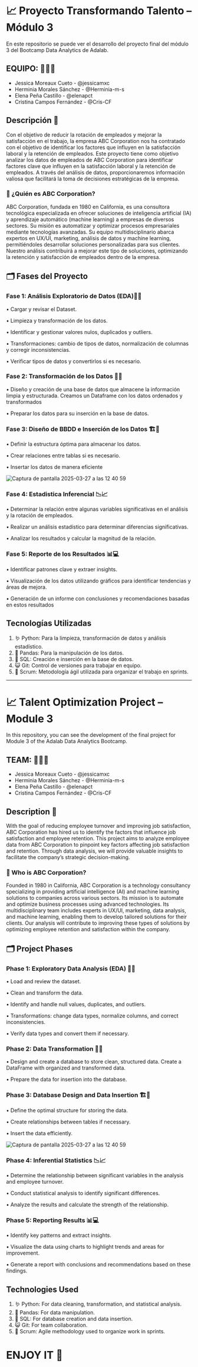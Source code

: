 # 📈 Proyecto Transformando Talento – Módulo 3

En este repositorio se puede ver el desarrollo del proyecto final del módulo 3 del Bootcamp Data Analytics de Adalab.

## EQUIPO: 👩‍👩‍👧
- Jessica Moreaux Cueto - @jessicamxc
- Herminia Morales Sánchez - @Herminia-m-s
- Elena Peña Castillo - @elenapct
- Cristina Campos Fernández - @Cris-CF

## Descripción 📝
Con el objetivo de reducir la rotación de empleados y mejorar la satisfacción en el trabajo, la empresa ABC Corporation nos ha contratado con el objetivo de identificar los factores que influyen en la satisfacción laboral y la retención de empleados.
Este proyecto tiene como objetivo analizar los datos de empleados de ABC Corporation para identificar factores clave que influyen en la satisfacción laboral y la retención de empleados. A través del análisis de datos, proporcionaremos información valiosa que facilitará la toma de decisiones estratégicas de la empresa.

### 🏢 ¿Quién es ABC Corporation?
ABC Corporation, fundada en 1980 en California, es una consultora tecnológica especializada en ofrecer soluciones de inteligencia artificial (IA) y aprendizaje automático (machine learning) a empresas de diversos sectores. Su misión es automatizar y optimizar procesos empresariales mediante tecnologías avanzadas. Su equipo multidisciplinario abarca expertos en UX/UI, marketing, análisis de datos y machine learning, permitiéndoles desarrollar soluciones personalizadas para sus clientes. Nuestro análisis contribuirá a mejorar este tipo de soluciones, optimizando la retención y satisfacción de empleados dentro de la empresa.

## 🗂️ Fases del Proyecto
### Fase 1: Análisis Exploratorio de Datos (EDA)🔬🤓

•	Cargar y revisar el Dataset.

•	Limpieza y transformación de los datos.

•	Identificar y gestionar valores nulos, duplicados y outliers.

•	Transformaciones: cambio de tipos de datos, normalización de columnas y corregir inconsistencias.

•	Verificar tipos de datos y convertirlos si es necesario.

### Fase 2: Transformación de los Datos 🔧🔨
•	Diseño y creación de una base de datos que almacene la información limpia y estructurada. Creamos un Dataframe con los datos ordenados y transformados

•	Preparar los datos para su inserción en la base de datos.

### Fase 3: Diseño de BBDD e Inserción de los Datos 🏗️🚧
•	Definir la estructura óptima para almacenar los datos.

•	Crear relaciones entre tablas si es necesario.

•	Insertar los datos de manera eficiente

![Captura de pantalla 2025-03-27 a las 12 40 59](https://github.com/user-attachments/assets/cd8688f2-94c3-4873-ab1d-b279c49a0953)


### Fase 4: Estadistica Inferencial 📉📈
•	Determinar la relación entre algunas variables significativas en el análisis y la rotación de empleados. 

•	Realizar un análisis estadístico para determinar diferencias significativas.

•	Analizar los resultados y calcular la magnitud de la relación.

### Fase 5: Reporte de los Resultados 📊💻
•	Identificar patrones clave y extraer insights.

•	Visualización de los datos utilizando gráficos para identificar tendencias y áreas de mejora.

•	Generación de un informe con conclusiones y recomendaciones basadas en estos resultados


## Tecnologías Utilizadas
1.	🪱 Python: Para la limpieza, transformación de datos y análisis estadístico.
2.	🐼 Pandas: Para la manipulación de los datos.
3.	🐬 SQL: Creación e inserción en la base de datos.
4.	😺 Git: Control de versiones para trabajar en equipo.
5.	👥 Scrum: Metodología ágil utilizada para organizar el trabajo en sprints.

-----------------------------------------------------

# 📈 Talent Optimization Project – Module 3
In this repository, you can see the development of the final project for Module 3 of the Adalab Data Analytics Bootcamp.

## TEAM: 👩‍👩‍👧
- Jessica Moreaux Cueto - @jessicamxc
- Herminia Morales Sánchez - @Herminia-m-s
- Elena Peña Castillo - @elenapct
- Cristina Campos Fernández - @Cris-CF

## Description 📝
With the goal of reducing employee turnover and improving job satisfaction, ABC Corporation has hired us to identify the factors that influence job satisfaction and employee retention.
This project aims to analyze employee data from ABC Corporation to pinpoint key factors affecting job satisfaction and retention. Through data analysis, we will provide valuable insights to facilitate the company’s strategic decision-making.

### 🏢 Who is ABC Corporation?
Founded in 1980 in California, ABC Corporation is a technology consultancy specializing in providing artificial intelligence (AI) and machine learning solutions to companies across various sectors. Its mission is to automate and optimize business processes using advanced technologies. Its multidisciplinary team includes experts in UX/UI, marketing, data analysis, and machine learning, enabling them to develop tailored solutions for their clients.
Our analysis will contribute to improving these types of solutions by optimizing employee retention and satisfaction within the company.

## 🗂️ Project Phases

### Phase 1: Exploratory Data Analysis (EDA) 🧹🔬
• Load and review the dataset.

• Clean and transform the data.

• Identify and handle null values, duplicates, and outliers.

• Transformations: change data types, normalize columns, and correct inconsistencies.

• Verify data types and convert them if necessary.

### Phase 2: Data Transformation 🔨🔧
• Design and create a database to store clean, structured data. Create a DataFrame with organized and transformed data.

• Prepare the data for insertion into the database.

### Phase 3: Database Design and Data Insertion 🏗️🚧
• Define the optimal structure for storing the data.

• Create relationships between tables if necessary.

• Insert the data efficiently.

![Captura de pantalla 2025-03-27 a las 12 40 59](https://github.com/user-attachments/assets/0302660d-3c5a-4082-90c8-2746ace87b36)


### Phase 4: Inferential Statistics 📉📈
• Determine the relationship between significant variables in the analysis and employee turnover.

• Conduct statistical analysis to identify significant differences.

• Analyze the results and calculate the strength of the relationship.

### Phase 5: Reporting Results 📊💻
• Identify key patterns and extract insights.

• Visualize the data using charts to highlight trends and areas for improvement.

• Generate a report with conclusions and recommendations based on these findings.

## Technologies Used
1.	🪱 Python: For data cleaning, transformation, and statistical analysis.
2.	🐼 Pandas: For data manipulation.
3.	🐬 SQL: For database creation and data insertion.
4.	😺 Git: For team collaboration.
5.	👥 Scrum: Agile methodology used to organize work in sprints.


# ENJOY IT 🤩

